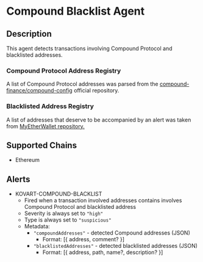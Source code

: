 # Compound Blacklist Agent

## Description

This agent detects transactions involving Compound Protocol and blacklisted addresses.

### Compound Protocol Address Registry

A list of Compound Protocol addresses was parsed from the 
[compound-finance/compound-config](https://github.com/compound-finance/compound-config) 
official repository.

### Blacklisted Address Registry

A list of addresses that deserve to be accompanied by an alert was taken from [MyEtherWallet repository.](https://github.com/MyEtherWallet/ethereum-lists)

## Supported Chains

- Ethereum

## Alerts

- KOVART-COMPOUND-BLACKLIST
  - Fired when a transaction involved addresses contains involves Compound Protocol and blacklisted address
  - Severity is always set to `"high"`
  - Type is always set to `"suspicious"`
  - Metadata:
    - `"compoundAddresses"` - detected Compound addresses (JSON)
        - Format: [{ address, comment? }]
    - `"blacklistedAddresses"` - detected blacklisted addresses (JSON)
        - Format: [{ address, path, name?, description? }]
